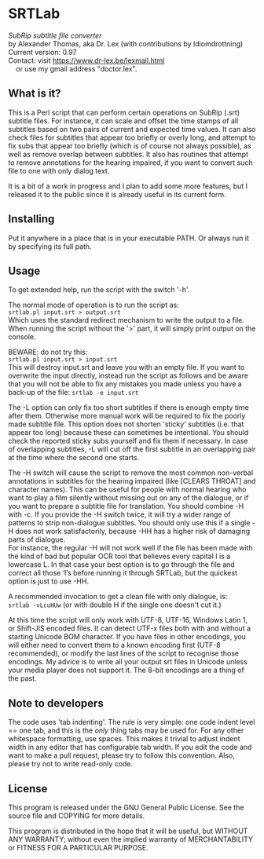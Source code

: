 # SRTLab
*SubRip subtitle file converter*<br>
by Alexander Thomas, aka Dr. Lex (with contributions by Idiomdrottning)<br>
Current version: 0.97<br>
Contact: visit https://www.dr-lex.be/lexmail.html<br>
&nbsp;&nbsp;&nbsp;&nbsp;or use my gmail address "doctor.lex".


## What is it?
This is a Perl script that can perform certain operations on SubRip (.srt) subtitle files. For instance, it can scale and offset the time stamps of all subtitles based on two pairs of current and expected time values. It can also check files for subtitles that appear too briefly or overly long, and attempt to fix subs that appear too briefly (which is of course not always possible), as well as remove overlap between subtitles. It also has routines that attempt to remove annotations for the hearing impaired, if you want to convert such file to one with only dialog text.

It is a bit of a work in progress and I plan to add some more features, but I released it to the public since it is already useful in its current form.

## Installing
Put it anywhere in a place that is in your executable PATH. Or always run it by specifying its full path.

## Usage
To get extended help, run the script with the switch '-h'.

The normal mode of operation is to run the script as:<br>
`srtlab.pl input.srt > output.srt`<br>
Which uses the standard redirect mechanism to write the output to a file. When running the script without the '>' part, it will simply print output on the console.

BEWARE: do not try this:<br>
`srtlab.pl input.srt > input.srt`<br>
This will destroy input.srt and leave you with an empty file. If you want to overwrite the input directly, instead run the script as follows and be aware that you will not be able to fix any mistakes you made unless you have a back-up of the file:
`srtlab -e input.srt`

The -L option can only fix too short subtitles if there is enough empty time after them. Otherwise more manual work will be required to fix the poorly made subtitle file. This option does not shorten 'sticky' subtitles (i.e. that appear too long) because these can sometimes be intentional. You should check the reported sticky subs yourself and fix them if necessary. In case of overlapping subtitles, -L will cut off the first subtitle in an overlapping pair at the time where the second one starts.

The -H switch will cause the script to remove the most common non-verbal annotations in subtitles for the hearing impaired (like [CLEARS THROAT] and character names). This can be useful for people with normal hearing who want to play a film silently without missing out on any of the dialogue, or if you want to prepare a subtitle file for translation. You should combine -H with -c. If you provide the -H switch twice, it will try a wider range of patterns to strip non-dialogue subtitles. You should only use this if a single -H does not work satisfactorily, because -HH has a higher risk of damaging parts of dialogue.<br>
For instance, the regular -H will not work well if the file has been made with the kind of bad but popular OCR tool that believes every capital I is a lowercase L. In that case your best option is to go through the file and correct all those ‘I’s before running it through SRTLab, but the quickest option is just to use -HH.

A recommended invocation to get a clean file with only dialogue, is:<br>
`srtlab -vLcuHUw` (or with double H if the single one doesn't cut it.)

At this time the script will only work with UTF-8, UTF-16, Windows Latin 1, or Shift-JIS encoded files. It can detect UTF-x files both with and without a starting Unicode BOM character. If you have files in other encodings, you will either need to convert them to a known encoding first (UTF-8 recommended), or modify the last lines of the script to recognise those encodings. My advice is to write all your output srt files in Unicode unless your media player does not support it. The 8-bit encodings are a thing of the past.

## Note to developers
The code uses 'tab indenting'. The rule is very simple: one code indent level == one tab, and this is the *only* thing tabs may be used for. For any other whitespace formatting, use spaces. This makes it trivial to adjust indent width in any editor that has configurable tab width. If you edit the code and want to make a pull request, please try to follow this convention. Also, please try not to write read-only code.

## License
This program is released under the GNU General Public License. See the source file and COPYING for more details.

This program is distributed in the hope that it will be useful, but WITHOUT ANY WARRANTY; without even the implied warranty of MERCHANTABILITY or FITNESS FOR A PARTICULAR PURPOSE.

